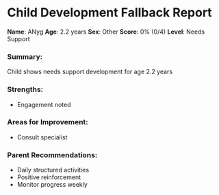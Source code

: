 # Child Development Fallback Report

**Name**: ANyg
**Age**: 2.2 years
**Sex**: Other
**Score**: 0% (0/4)
**Level**: Needs Support

### Summary:
Child shows needs support development for age 2.2 years

### Strengths:
- Engagement noted

### Areas for Improvement:
- Consult specialist

### Parent Recommendations:
- Daily structured activities
- Positive reinforcement
- Monitor progress weekly